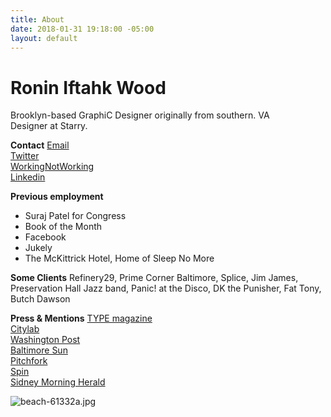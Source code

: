 ```yaml
---
title: About
date: 2018-01-31 19:18:00 -05:00
layout: default
---
```



# Ronin Iftahk Wood

Brooklyn-based GraphiC Designer originally from southern. VA<br>Designer at Starry.<br>

**Contact**
[Email](mailto:Hi@roninwood.com)<br>
[Twitter](https://twitter.com/RoninWood)<br>
[WorkingNotWorking](https://workingnotworking.com/34933-ronin)<br>
[Linkedin](https://www.linkedin.com/in/roninwood/)<br>


**Previous employment**
* Suraj Patel for Congress
* Book of the Month
* Facebook
* Jukely
* The McKittrick Hotel, Home of Sleep No More


**Some Clients**
Refinery29,  Prime Corner Baltimore, Splice, Jim James, Preservation Hall Jazz band, Panic! at the Disco, DK the Punisher, Fat Tony, Butch Dawson
<br>


**Press & Mentions**
[TYPE magazine](https://www.typemag.org/post/fonts-and-leading-on-the-campaign-trail)
<br>
[Citylab](https://www.citylab.com/design/2018/10/can-great-campaign-poster-win-election/572107/)
<br>
[Washington Post](https://www.washingtonpost.com/graphics/2018/politics/political-logos/?utm_term=.4b5af2a132af)
<br>
[Baltimore Sun](http://www.baltimoresun.com/business/bs-bz-ripleys-plans-20111026-story.html)
<br>
[Pitchfork](https://pitchfork.com/news/54448-future-islands-frontman-samuel-t-herring-is-also-a-rapper-watch-him-in-action/)
<br>
[Spin](https://www.spin.com/2014/03/future-islands-sam-herring-rap-hemlock-ernst/)
<br>
[Sidney Morning Herald](https://www.smh.com.au/entertainment/art-and-design/graffiti-artist-banksy-unveils-nyc-art-20131004-2uzbn.html)



![beach-61332a.jpg](/uploads/beach-61332a.jpg)